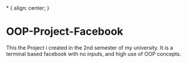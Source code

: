 <!DOCTYPE html>
<html>
<head>
* {
  align: center;
}
</head>
<body>
  <h1>OOP-Project-Facebook</h1>
  <p>This the Project i created in the 2nd semester of my university. It is a terminal based facebook with no inputs, and high use of OOP concepts.
  </p>
</body>
</html>
